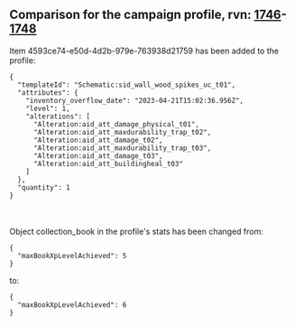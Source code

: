 ## Comparison for the campaign profile, rvn: [1746](https://github.com/PRO100KatYT/FortniteProfileRevisions/tree/main/profiles/campaign/1746%20campaign.json)-[1748](https://github.com/PRO100KatYT/FortniteProfileRevisions/tree/main/profiles/campaign/1748%20campaign.json)

Item 4593ce74-e50d-4d2b-979e-763938d21759 has been added to the profile:

```
{
  "templateId": "Schematic:sid_wall_wood_spikes_uc_t01",
  "attributes": {
    "inventory_overflow_date": "2023-04-21T15:02:36.956Z",
    "level": 1,
    "alterations": [
      "Alteration:aid_att_damage_physical_t01",
      "Alteration:aid_att_maxdurability_trap_t02",
      "Alteration:aid_att_damage_t02",
      "Alteration:aid_att_maxdurability_trap_t03",
      "Alteration:aid_att_damage_t03",
      "Alteration:aid_att_buildingheal_t03"
    ]
  },
  "quantity": 1
}
```

<br><br>
Object collection_book in the profile's stats has been changed from:

```
{
  "maxBookXpLevelAchieved": 5
}
```

to:

```
{
  "maxBookXpLevelAchieved": 6
}
```

<br><br>
